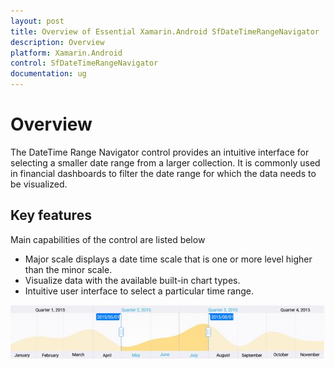 ```yaml
---
layout: post
title: Overview of Essential Xamarin.Android SfDateTimeRangeNavigator
description: Overview
platform: Xamarin.Android
control: SfDateTimeRangeNavigator
documentation: ug
---
```


# Overview

The DateTime Range Navigator control provides an intuitive interface for selecting a smaller date range from a larger collection. It is commonly used in financial dashboards to filter the date range for which the data needs to be visualized.

## Key features

Main capabilities of the control are listed below

* Major scale displays a date time scale that is one or more level higher than the minor scale.
* Visualize data with the available built-in chart types.
* Intuitive user interface to select a particular time range.

![](overview_images/overview_img1.jpeg)